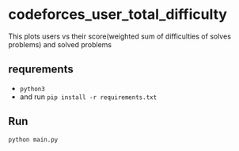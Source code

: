 # codeforces_user_total_difficulty
This plots users vs their score(weighted sum of difficulties of solves problems) and solved problems 
## requrements
* `python3`
* and run `pip install -r requirements.txt`
## Run
`python main.py`
